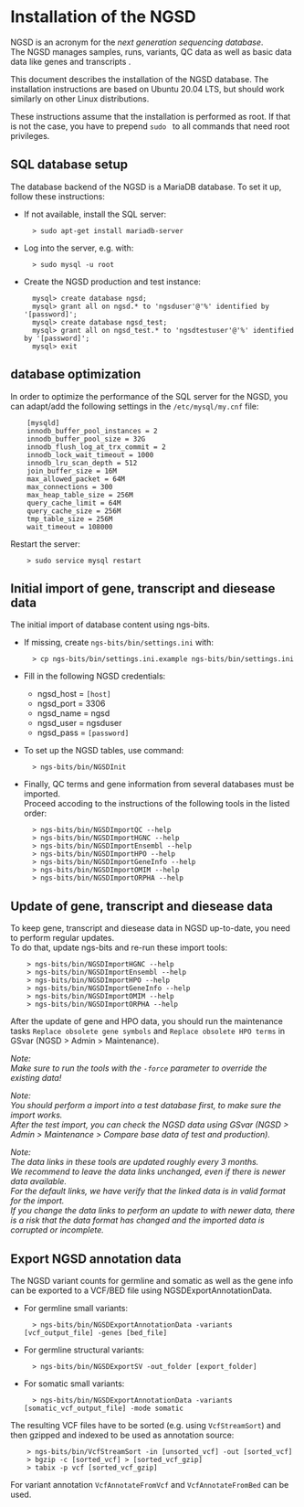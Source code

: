 # Installation of the NGSD

NGSD is an acronym for the *next generation sequencing database*.  
The NGSD manages samples, runs, variants, QC data as well as basic data data like genes and transcripts .

This document describes the installation of the NGSD database.
The installation instructions are based on Ubuntu 20.04 LTS, but should work similarly on other Linux distributions.

These instructions assume that the installation is performed as root. If that is not the case, you have to prepend `sudo ` to all commands that need root privileges. 

## SQL database setup

The database backend of the NGSD is a MariaDB database. To set it up, follow these instructions:

* If not available, install the SQL server:

		> sudo apt-get install mariadb-server

* Log into the server, e.g. with:

		> sudo mysql -u root

* Create the NGSD production and test instance:

		mysql> create database ngsd;
		mysql> grant all on ngsd.* to 'ngsduser'@'%' identified by '[password]';
		mysql> create database ngsd_test;
		mysql> grant all on ngsd_test.* to 'ngsdtestuser'@'%' identified by '[password]';
		mysql> exit

## database optimization

In order to optimize the performance of the SQL server for the NGSD, you can adapt/add the following settings in the `/etc/mysql/my.cnf` file:

		[mysqld]
		innodb_buffer_pool_instances = 2
		innodb_buffer_pool_size = 32G
		innodb_flush_log_at_trx_commit = 2
		innodb_lock_wait_timeout = 1000
		innodb_lru_scan_depth = 512
		join_buffer_size = 16M
		max_allowed_packet = 64M
		max_connections = 300
		max_heap_table_size = 256M
		query_cache_limit = 64M
		query_cache_size = 256M
		tmp_table_size = 256M
		wait_timeout = 108000


Restart the server:

		> sudo service mysql restart

## Initial import of gene, transcript and diesease data

The initial import of database content using ngs-bits.

* If missing, create `ngs-bits/bin/settings.ini` with:

		> cp ngs-bits/bin/settings.ini.example ngs-bits/bin/settings.ini

* Fill in the following NGSD credentials:
	* ngsd_host = `[host]`
	* ngsd_port = 3306
	* ngsd_name = ngsd
	* ngsd_user = ngsduser
	* ngsd_pass = `[password]`

* To set up the NGSD tables, use command:

		> ngs-bits/bin/NGSDInit

* Finally, QC terms and gene information from several databases must be imported.  
  Proceed accoding to the instructions of the following tools in the listed order:
	
		> ngs-bits/bin/NGSDImportQC --help
		> ngs-bits/bin/NGSDImportHGNC --help
		> ngs-bits/bin/NGSDImportEnsembl --help
		> ngs-bits/bin/NGSDImportHPO --help
		> ngs-bits/bin/NGSDImportGeneInfo --help
		> ngs-bits/bin/NGSDImportOMIM --help
		> ngs-bits/bin/NGSDImportORPHA --help


## Update of gene, transcript and diesease data

To keep gene, transcript and diesease data in NGSD up-to-date, you need to perform regular updates.  
To do that, update ngs-bits and re-run these import tools:

		> ngs-bits/bin/NGSDImportHGNC --help
		> ngs-bits/bin/NGSDImportEnsembl --help
		> ngs-bits/bin/NGSDImportHPO --help
		> ngs-bits/bin/NGSDImportGeneInfo --help
		> ngs-bits/bin/NGSDImportOMIM --help
		> ngs-bits/bin/NGSDImportORPHA --help

After the update of gene and HPO data, you should run the maintenance tasks `Replace obsolete gene symbols` and `Replace obsolete HPO terms` in GSvar (NGSD > Admin > Maintenance).

*Note:  
Make sure to run the tools with the `-force` parameter to override the existing data!*

*Note:  
You should perform a import into a test database first, to make sure the import works.   
After the test import, you can check the NGSD data using GSvar (NGSD > Admin > Maintenance > Compare base data of test and production).*

*Note:  
The data links in these tools are updated roughly every 3 months.  
We recommend to leave the data links unchanged, even if there is newer data available.  
For the default links, we have verify that the linked data is in valid format for the import.  
If you change the data links to perform an update to with newer data, there is a risk that the data format has changed and the imported data is corrupted or incomplete.*

## Export NGSD annotation data

The NGSD variant counts for germline and somatic as well as the gene info can be exported to a VCF/BED file using NGSDExportAnnotationData. 

* For germline small variants:

		> ngs-bits/bin/NGSDExportAnnotationData -variants [vcf_output_file] -genes [bed_file]

* For germline structural variants:

		> ngs-bits/bin/NGSDExportSV -out_folder [export_folder]

* For somatic small variants:

		> ngs-bits/bin/NGSDExportAnnotationData -variants [somatic_vcf_output_file] -mode somatic
		
		
The resulting VCF files have to be sorted (e.g. using `VcfStreamSort`) and then gzipped and indexed to be used as annotation source:

		> ngs-bits/bin/VcfStreamSort -in [unsorted_vcf] -out [sorted_vcf]
		> bgzip -c [sorted_vcf] > [sorted_vcf_gzip]
		> tabix -p vcf [sorted_vcf_gzip]
		
For variant annotation `VcfAnnotateFromVcf` and `VcfAnnotateFromBed` can be used. 
